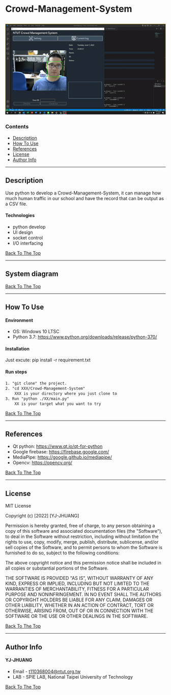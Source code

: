 # Crowd-Management-System

![Project Image](https://github.com/flight7788/Crowd-Management-System/blob/main/Demo.gif)
---

### Contents

- [Description](#description)
- [How To Use](#how-to-use)
- [References](#references)
- [License](#license)
- [Author Info](#author-info)

---

## Description

Use python to develop a Crowd-Management-System, 
it can manage how much human traffic in our school 
and have the record that can be output as a CSV file.

#### Technologies

- python develop
- UI design
- socket control
- I/O interfacing

[Back To The Top](#Crowd-Management-System)

---

## System diagram

    

[Back To The Top](#Crowd-Management-System)

---

## How To Use

#### Environment
- OS:
    Windows 10 LTSC
- Python 3.7:
    https://www.python.org/downloads/release/python-370/ 

#### Installation

   Just excute: pip install -r requirement.txt

#### Run steps 
    1. "git clone" the project. 
    2. "cd XXX/Crowd-Management-System" 
        XXX is your directory where you just clone to 
    3. Run "python ./XX/main.py" 
        XX is your target what you want to try 

[Back To The Top](#Crowd-Management-System)

---

## References

- Qt python:
https://www.qt.io/qt-for-python 
- Google firebase:
https://firebase.google.com/ 
- MediaPipe:
https://google.github.io/mediapipe/ 
- Opencv:
https://opencv.org/ 

[Back To The Top](#Crowd-Management-System)

---

## License

MIT License

Copyright (c) [2022] [YJ-JHUANG]

Permission is hereby granted, free of charge, to any person obtaining a copy
of this software and associated documentation files (the "Software"), to deal
in the Software without restriction, including without limitation the rights
to use, copy, modify, merge, publish, distribute, sublicense, and/or sell
copies of the Software, and to permit persons to whom the Software is
furnished to do so, subject to the following conditions:

The above copyright notice and this permission notice shall be included in all
copies or substantial portions of the Software.

THE SOFTWARE IS PROVIDED "AS IS", WITHOUT WARRANTY OF ANY KIND, EXPRESS OR
IMPLIED, INCLUDING BUT NOT LIMITED TO THE WARRANTIES OF MERCHANTABILITY,
FITNESS FOR A PARTICULAR PURPOSE AND NONINFRINGEMENT. IN NO EVENT SHALL THE
AUTHORS OR COPYRIGHT HOLDERS BE LIABLE FOR ANY CLAIM, DAMAGES OR OTHER
LIABILITY, WHETHER IN AN ACTION OF CONTRACT, TORT OR OTHERWISE, ARISING FROM,
OUT OF OR IN CONNECTION WITH THE SOFTWARE OR THE USE OR OTHER DEALINGS IN THE
SOFTWARE.

[Back To The Top](#Crowd-Management-System)

---

## Author Info

#### YJ-JHUANG

- Email - t110368004@ntut.org.tw
- LAB - SPIE LAB, National Taipei University of Technology

[Back To The Top](#Crowd-Management-System)
